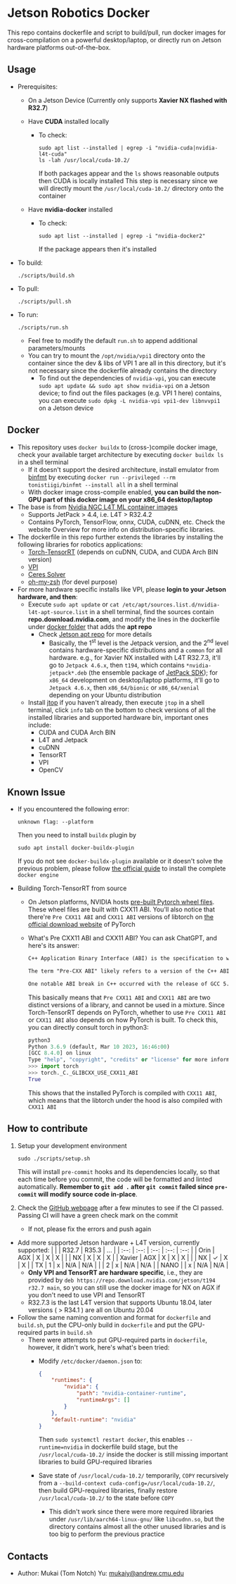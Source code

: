 # Jetson Robotics Docker

This repo contains dockerfile and script to build/pull, run docker images for cross-compilation on a powerful desktop/laptop, or directly run on Jetson hardware platforms out-of-the-box.

## Usage

* Prerequisites:
  * On a Jetson Device (Currently only supports **Xavier NX flashed with R32.7**)
  * Have **CUDA** installed locally
    * To check:

      ```Shell
      sudo apt list --installed | egrep -i "nvidia-cuda|nvidia-l4t-cuda"
      ls -lah /usr/local/cuda-10.2/
      ````

      If both packages appear and the `ls` shows reasonable outputs then CUDA is locally installed
      This step is necessary since we will directly mount the `/usr/local/cuda-10.2/` directory onto the container

  * Have **nvidia-docker** installed
    * To check:

      ```Shell
      sudo apt list --installed | egrep -i "nvidia-docker2"
      ````

      If the package appears then it's installed

* To build:

  ```Shell
  ./scripts/build.sh
  ```

* To pull:

  ```Shell
  ./scripts/pull.sh
  ```

* To run:

  ```Shell
  ./scripts/run.sh
  ```

  * Feel free to modify the default `run.sh` to append additional parameters/mounts
  * You can try to mount the `/opt/nvidia/vpi1` directory onto the container since the dev & libs of VPI 1 are all in this directory, but it's not necessary since the dockerfile already contains the directory
    * To find out the dependencies of `nvidia-vpi`, you can execute `sudo apt update && sudo apt show nvidia-vpi` on a Jetson device; to find out the files packages (e.g. VPI 1 here) contains, you can execute `sudo dpkg -L nvidia-vpi vpi1-dev libnvvpi1` on a Jetson device

## Docker

* This repository uses `docker buildx` to (cross-)compile docker image, check your available target architecture by executing `docker buildx ls` in a shell terminal
  * If it doesn't support the desired architecture, install emulator from [binfmt](https://github.com/tonistiigi/binfmt) by executing `docker run --privileged --rm tonistiigi/binfmt --install all` in a shell terminal
  * With docker image cross-compile enabled, **you can build the non-GPU part of this docker image on your x86_64 desktop/laptop**
* The base is from [Nvidia NGC L4T ML container images](https://catalog.ngc.nvidia.com/orgs/nvidia/containers/l4t-ml)
  * Supports JetPack > 4.4, i.e. L4T > R32.4.2
  * Contains PyTorch, TensorFlow, onnx, CUDA, cuDNN, etc. Check the website Overview for more info on distribution-specific libraries.
* The dockerfile in this repo further extends the libraries by installing the following libraries for robotics applications:
  * [Torch-TensorRT](https://github.com/pytorch/TensorRT) (depends on cuDNN, CUDA, and CUDA Arch BIN version)
  * [VPI](https://docs.nvidia.com/vpi/)
  * [Ceres Solver](http://ceres-solver.org/)
  * [oh-my-zsh](https://ohmyz.sh/) (for devel purpose)
* For more hardware specific installs like VPI, please **login to your Jetson hardware, and then**:
  * Execute `sudo apt update` or `cat /etc/apt/sources.list.d/nvidia-l4t-apt-source.list` in a shell terminal, find the sources contain **repo.download.nvidia.com**, and modify the lines in the dockerfile under [docker folder](./docker) that adds the **apt repo**
    * Check [Jetson apt repo](https://repo.download.nvidia.com/jetson/) for more details
      * Basically, the 1<sup>st</sup> level is the Jetpack version, and the 2<sup>nd</sup> level contains hardware-specific distributions and a `common` for all hardware. e.g., for Xavier NX installed with L4T R32.7.3, it'll go to `Jetpack 4.6.x`, then `t194`, which contains `*nvidia-jetpack*.deb` (the ensemble package of [JetPack SDK](https://developer.nvidia.com/embedded/jetpack)); for `x86_64` development on desktop/laptop platforms, it'll go to `Jetpack 4.6.x`, then `x86_64/bionic` or `x86_64/xenial` depending on your Ubuntu distribution
  * Install [jtop](https://github.com/rbonghi/jetson_stats) if you haven't already, then execute `jtop` in a shell terminal, click `info` tab on the bottom to check versions of all the installed libraries and supported hardware bin, important ones include:
    * CUDA and CUDA Arch BIN
    * L4T and Jetpack
    * cuDNN
    * TensorRT
    * VPI
    * OpenCV

## Known Issue

* If you encountered the following error:

  ```Shell
  unknown flag: --platform
  ```

  Then you need to install `buildx` plugin by

  ```Shell
  sudo apt install docker-buildx-plugin
  ```

  If you do not see `docker-buildx-plugin` available or it doesn't solve the previous problem, please follow [the official guide](https://docs.docker.com/engine/install/ubuntu/) to install the complete `docker engine`
* Building Torch-TensorRT from source
  * On Jetson platforms, NVIDIA hosts [pre-built Pytorch wheel files](https://forums.developer.nvidia.com/t/pytorch-for-jetson-version-1-10-now-available/72048). These wheel files are built with CXX11 ABI. You'll also notice that there're `Pre CXX11 ABI` and `CXX11 ABI` versions of libtorch on [the official download website](https://pytorch.org/get-started/locally/) of PyTorch
  * What's Pre CXX11 ABI and CXX11 ABI? You can ask ChatGPT, and here's its answer:

    ```txt
    C++ Application Binary Interface (ABI) is the specification to which executable code adheres in order to facilitate correct interaction between different executable components. This includes conventions for name mangling, exception handling, calling conventions, and the layout of object code and system libraries.

    The term "Pre-CXX ABI" likely refers to a version of the C++ ABI that was in use before a specific change was introduced. An ABI can change over time as new language features are added, compilers improve, or for other reasons. When such changes occur, binary code compiled with a newer version of the compiler may not be compatible with code compiled with an older version, due to different expectations about how things like name mangling or exception handling work.

    One notable ABI break in C++ occurred with the release of GCC 5.1. This release changed the ABI in a way that was not backwards-compatible, primarily to improve the implementation of C++11's std::string and std::list types. The ABI used by versions of GCC prior to this change is often referred to as the "old" or "pre-CXX11" ABI. Code compiled with the new ABI cannot be safely linked with code compiled with the old ABI.
    ```

    This basically means that `Pre CXX11 ABI` and `CXX11 ABI` are two distinct versions of a library, and cannot be used in a mixture. Since Torch-TensorRT depends on PyTorch, whether to use `Pre CXX11 ABI` or `CXX11 ABI` also depends on how PyTorch is built. To check this, you can directly consult torch in python3:

    ```Python
    python3
    Python 3.6.9 (default, Mar 10 2023, 16:46:00)
    [GCC 8.4.0] on linux
    Type "help", "copyright", "credits" or "license" for more information.
    >>> import torch
    >>> torch._C._GLIBCXX_USE_CXX11_ABI
    True
    ```

    This shows that the installed PyTorch is compiled with `CXX11 ABI`, which means that the libtorch under the hood is also compiled with `CXX11 ABI`

## How to contribute

1. Setup your development environment

    ```Shell
    sudo ./scripts/setup.sh
    ```

    This will install `pre-commit` hooks and its dependencies locally, so that each time before you commit, the code will be formatted and linted automatically. **Remember to `git add .` after `git commit` failed since `pre-commit` will modify source code in-place**.

1. Check the [GitHub webpage](https://github.com/Tom-Notch/BagX) after a few minutes to see if the CI passed. Passing CI will have a green check mark on the commit
    * If not, please fix the errors and push again

* Add more supported Jetson hardware + L4T version, currently supported:
  |          |          |  R32.7   |  R35.3   |    ...   |
  |   :--:   |   :--:   |   :--:   |   :--:   |   :--:   |
  |   Orin   |   AGX    |    X     |    X     |    X     |
  |          |   NX     |    X     |    X     |    X     |
  |  Xavier  |   AGX    |    X     |    X     |    X     |
  |          |   NX     |    ✓     |    X     |    X     |
  |    TX    |    1     |    x     |   N/A    |   N/A    |
  |          |    2     |    x     |   N/A    |   N/A    |
  |   NANO   |          |    x     |   N/A    |   N/A    |
  * **Only VPI and TensorRT are hardware specific**, i.e., they are provided by `deb https://repo.download.nvidia.com/jetson/t194 r32.7 main`, so you can still use the docker image for NX on AGX if you don't need to use VPI and TensorRT
  * R32.7.3 is the last L4T version that supports Ubuntu 18.04, later versions ( > R34.1 ) are all on Ubuntu 20.04
* Follow the same naming convention and format for `dockerfile` and `build.sh`, put the CPU-only build in `dockerfile` and put the GPU-required parts in `build.sh`
  * There were attempts to put GPU-required parts in `dockerfile`, however, it didn't work, here's what's been tried:
    * Modify `/etc/docker/daemon.json` to:

      ```json
      {
          "runtimes": {
              "nvidia": {
                  "path": "nvidia-container-runtime",
                  "runtimeArgs": []
              }
          },
          "default-runtime": "nvidia"
      }
      ```

      Then `sudo systemctl restart docker`, this enables `--runtime=nvidia` in dockerfile build stage, but the `/usr/local/cuda-10.2/` inside the docker is still missing important libraries to build GPU-required libraries
    * Save state of `/usr/local/cuda-10.2/` temporarily, `COPY` recursively from a `--build-context cuda-config=/usr/local/cuda-10.2/`, then build GPU-required libraries, finally restore `/usr/local/cuda-10.2/` to the state before `COPY`
      * This didn't work since there were more required libraries under `/usr/lib/aarch64-linux-gnu/` like `libcudnn.so`, but the directory contains almost all the other unused libraries and is too big to perform the previous practice

## Contacts

* Author: Mukai (Tom Notch) Yu: [mukaiy@andrew.cmu.edu](mailto:mukaiy@andrew.cmu.edu)
